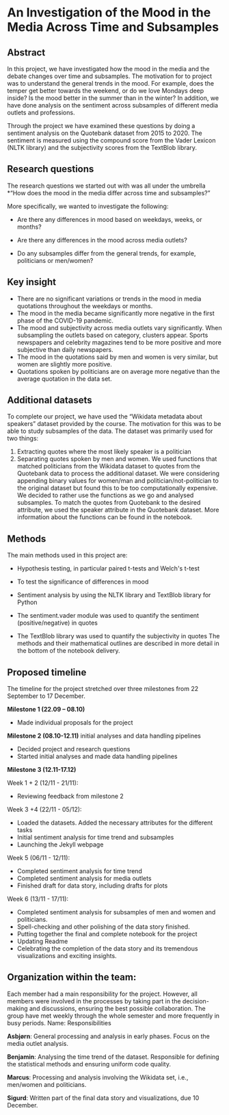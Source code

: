 
# An Investigation of the Mood in the Media Across Time and Subsamples

## Abstract
In this project, we have investigated how the mood in the media and the debate changes over time and subsamples. The motivation for to project was to understand the general trends in the mood. For example, does the temper get better towards the weekend, or do we love Mondays deep inside? Is the mood better in the summer than in the winter? In addition, we have done analysis on the sentiment across subsamples of different media outlets and professions. 

Through the project we have examined these questions by doing a sentiment analysis on the Quotebank dataset from 2015 to 2020. The sentiment is measured using the compound score from the Vader Lexicon (NLTK library) and the subjectivity scores from the TextBlob library. 

## Research questions
The research questions we started out with was all under the umbrella 
*“How does the mood in the media differ across time and subsamples?”

More specifically, we wanted to investigate the following:
-	Are there any differences in mood based on weekdays, weeks, or months?

-   Are there any differences in the mood across media outlets?

-	Do any subsamples differ from the general trends, for example, politicians or men/women?

## Key insight
-	There are no significant variations or trends in the mood in media quotations throughout the weekdays or months.
-	The mood in the media became significantly more negative in the first phase of the COVID-19 pandemic.
-	The mood and subjectivity across media outlets vary significantly. When subsampling the outlets based on category, clusters appear. Sports newspapers and celebrity magazines tend to be more positive and more subjective than daily newspapers.
-	The mood in the quotations said by men and women is very similar, but women are slightly more positive.
-	Quotations spoken by politicians are on average more negative than the average quotation in the data set.

## Additional datasets
To complete our project, we have used the “Wikidata metadata about speakers” dataset provided by the course. The motivation for this was to be able to study subsamples of the data.
The dataset was primarily used for two things:
1.	Extracting quotes where the most likely speaker is a politician
2.	Separating quotes spoken by men and women.
We used functions that matched politicians from the Wikidata dataset to quotes from the Quotebank data to process the additional dataset. We were considering appending binary values for women/man and politician/not-politician to the original dataset but found this to be too computationally expensive. We decided to rather use the functions as we go and analysed subsamples. To match the quotes from Quotebank to the desired attribute, we used the speaker attribute in the Quotebank dataset. More information about the functions can be found in the notebook.

## Methods
The main methods used in this project are:
-	Hypothesis testing, in particular paired t-tests and Welch's t-test

-   To test the significance of differences in mood

-	Sentiment analysis by using the NLTK library and TextBlob library for Python

-	The sentiment.vader module was used to quantify the sentiment (positive/negative) in quotes

-	The TextBlob library was used to quantify the subjectivity in quotes
The methods and their mathematical outlines are described in more detail in the bottom of the notebook delivery.

## Proposed timeline
The timeline for the project stretched over three milestones from 22 September to 17 December. 

__Milestone 1 (22.09 – 08.10)__
-	Made individual proposals for the project

__Milestone 2 (08.10-12.11)__
 initial analyses and data handling pipelines
-	Decided project and research questions 
-	Started initial analyses and made data handling pipelines

__Milestone 3 (12.11-17.12)__

Week 1 + 2 (12/11 - 21/11):
-	Reviewing feedback from milestone 2

Week 3 +4 (22/11 - 05/12):
-	Loaded the datasets. Added the necessary attributes for the different tasks
-	Initial sentiment analysis for time trend and subsamples
-	Launching the Jekyll webpage

Week 5 (06/11 - 12/11):
-	Completed sentiment analysis for time trend
-	Completed sentiment analysis for media outlets
-	Finished draft for data story, including drafts for plots

Week 6 (13/11 - 17/11):
-	Completed sentiment analysis for subsamples of men and women and politicians.
-	Spell-checking and other polishing of the data story finished. 
-	Putting together the final and complete notebook for the project
-	Updating Readme
-	Celebrating the completion of the data story and its tremendous visualizations and exciting insights.

## Organization within the team:
Each member had a main responsibility for the project. However, all members were involved in the processes by taking part in the decision-making and discussions, ensuring the best possible collaboration. The group have met weekly through the whole semester and more frequently in busy periods.
Name: Responsibilities

__Asbjørn__: General processing and analysis in early phases. Focus on the media outlet analysis. 

__Benjamin__: Analysing the time trend of the dataset. Responsible for defining the statistical methods and ensuring uniform code quality. 

__Marcus__: Processing and analysis involving the Wikidata set, i.e., men/women and politicians. 

__Sigurd__: Written part of the final data story and visualizations, due 10 December.
